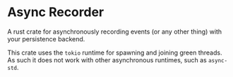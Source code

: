 # Async Recorder

A rust crate for asynchronously recording events (or any other thing) with your persistence backend.

This crate uses the `tokio` runtime for spawning and joining green threads. As such it does not work with other asynchronous runtimes, such as `async-std`.

